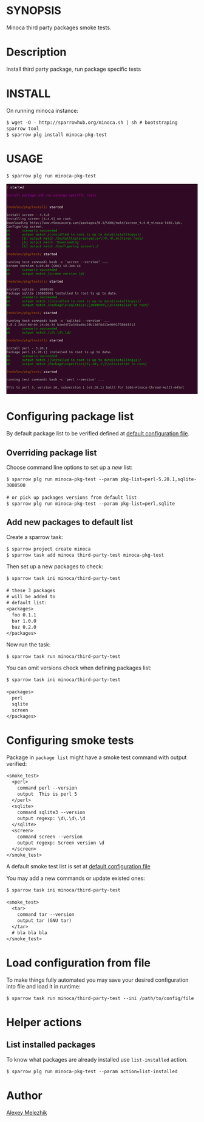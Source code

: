 # SYNOPSIS

Minoca third party packages smoke tests.

# Description

Install third party package, run package specific tests

# INSTALL

On running minoca instance:

    $ wget -O - http://sparrowhub.org/minoca.sh | sh # bootstraping sparrow tool
    $ sparrow plg install minoca-pkg-test

# USAGE

    $ sparrow plg run minoca-pkg-test

![minoca-pkg-test screen shot](https://raw.githubusercontent.com/melezhik/minoca-pkg-test/master/minoca-pkg-test.png)

# Configuring package list

By default package list to be verified defined at [default configuration file](https://github.com/melezhik/minoca-pkg-test/blob/master/suite.ini).

## Overriding package list

Choose command line options to set up a *new* list:

    $ sparrow plg run minoca-pkg-test --param pkg-list=perl-5.20.1,sqlite-3080500

    # or pick up packages versions from default list
    $ sparrow plg run minoca-pkg-test --param pkg-list=perl,sqlite 

## Add new packages to default list

Create a sparrow task:


    $ sparrow project create minoca
    $ sparrow task add minoca third-party-test minoca-pkg-test

Then set up a new packages to check:

    $ sparrow task ini minoca/third-party-test

    # these 3 packages
    # will be added to
    # default list:
    <packages>
      foo 0.1.1
      bar 1.0.0  
      baz 0.2.0
    </packages>

Now run the task:
    
    $ sparrow task run minoca/third-party-test

You can omit versions check when defining packages list:

    $ sparrow task ini minoca/third-party-test

    <packages>
      perl
      sqlite
      screen
    </packages>


# Configuring smoke tests

Package in `package list` might have a smoke test command with output verified:


    <smoke_test>
      <perl>
        command perl --version
        output  This is perl 5
      </perl>
      <sqlite>
        command sqlite3 --version
        output regexp: \d\.\d\.\d
      </sqlite>
      <screen>
        command screen --version
        output regexp: Screen version \d
      </screen>
    </smoke_test>

A default smoke test list is set at [default configuration file](https://github.com/melezhik/minoca-pkg-test/blob/master/suite.ini)
    
You may add a new commands or update existed ones:

    $ sparrow task ini minoca/third-party-test

    <smoke_test>
      <tar>
        command tar --version
        output tar (GNU tar)    
      </tar>
      # bla bla bla
    </smoke_test>

# Load configuration from file

To make things fully automated you may save your desired configuration into file and
load it in runtime:

    $ sparrow task run minoca/third-party-test --ini /path/to/config/file


# Helper actions

## List installed packages

To know what packages are already installed use `list-installed` action.

    $ sparrow plg run minoca-pkg-test --param action=list-installed


# Author

[Alexey Melezhik](mailto:melezhik@gmail.com)  

  
